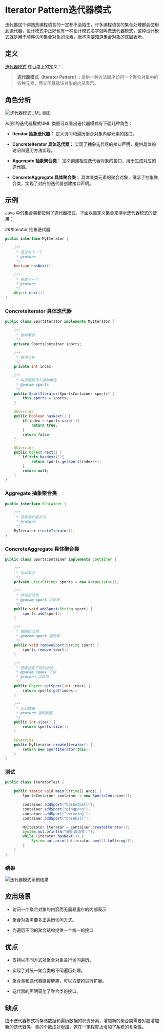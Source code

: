 # Iterator Pattern迭代器模式

迭代器这个词熟悉编程语言的一定都不会陌生，许多编程语言的集合处理都会使用到迭代器，设计模式中正好也有一种设计模式名字就叫做迭代器模式，这种设计模式就是用于顺序访问集合对象的元素，而不需要知道集合对象的底层表示。

## 定义

[迭代器模式](https://baike.baidu.com/item/%E8%BF%AD%E4%BB%A3%E5%99%A8%E6%A8%A1%E5%BC%8F/1355498?fr=aladdin) 在百度上的定义：
> **迭代器模式（Iterator Pattern）:** 提供一种方法顺序访问一个聚合对象中的各种元素，而又不暴露该对象的内部表示。

## 角色分析

![迭代器模式UML 类图](../../static/iterator.png)

从图1的迭代器模式UML 类图可以看出迭代器模式有下面几种角色：

+ **Iterator 抽象迭代器：** 定义访问和遍历聚合对象内容元素的接口。

+ **ConcreteIterator 具体迭代器：** 实现了抽象迭代器的接口声明，提供具体的访问和遍历方法实现。

+ **Aggregate 抽象聚合类：** 定义创建相应迭代器对象的接口，用于生成对应的迭代器。

+ **ConcreteAggregate 具体聚合类：** 具体某类元素的聚合对象，继承了抽象聚合类，实现了对应的迭代器创建接口声明。

## 示例

Java 中的集合类都使用了迭代器模式，下面以自定义集合来演示迭代器模式的使用：

###Iterator 抽象迭代器

```java
public interface MyIterator {

    /**
     * 是否有下一个
     * @return
     */
    boolean hasNext();

    /**
     * 获取下一个
     * @return
     */
    Object next();
}
```

### ConcreteIterator 具体迭代器

```java
public class SportIterator implements MyIterator {

    /**
     * 运动集合
     */
    private SportsContainer sports;

    /**
     * 查询下标
     */
    private int index;

    /**
     * 构造函数传入运动集合
     * @param sports
     */
    public SportIterator(SportsContainer sports) {
        this.sports = sports;
    }

    @Override
    public boolean hasNext() {
        if(index < sports.size()){
            return true;
        }
        return false;
    }

    @Override
    public Object next() {
        if(this.hasNext()){
            return sports.getSport(index++);
        }
        return null;
    }
}
```

### Aggregate 抽象聚合类

```java
public interface Container {

    /**
     * 获取迭代器方法
     * @return
     */
    MyIterator createIterator();
}
```

### ConcreteAggregate 具体聚合类

```java
public class SportsContainer implements Container {

    /**
     * 运动集合
     */
    private List<String> sports = new ArrayList<>();

    /**
     * 添加运动项
     * @param sport 运动项
     */
    public void addSport(String sport) {
        sports.add(sport);
    }

    /**
     * 删除运动项
     * @param sport 运动项
     */
    public void removeSport(String sport) {
        sports.remove(sport);
    }

    /**
     * 获取指定下标的运动
     * @param index 下标
     * @return 运动项
     */
    public Object getSport(int index) {
        return sports.get(index);
    }

    /**
     * 运动数量
     * @return 运动数量
     */
    public int size() {
        return sports.size();
    }

    @Override
    public MyIterator createIterator() {
        return new SportIterator(this);
    }
}
```

### 测试

```java
public class IteratorTest {

    public static void main(String[] args) {
        SportsContainer container = new SportsContainer();

        container.addSport("basketball");
        container.addSport("pingpong");
        container.addSport("swimming");
        container.addSport("baseball");

        MyIterator iterator = container.createIterator();
        System.out.println("遍历运动项：");
        while (iterator.hasNext()) {
            System.out.println(iterator.next().toString());
        }
    }
}
```

### 结果

![迭代器模式示例结果](../../static/iterator-result.png)

## 应用场景

+ 访问一个聚合对象的内容而无需暴露它的内部表示

+ 聚合对象需要多正遍历访问方式。

+ 为遍历不同的聚合结构提供一个统一的接口

## 优点

+ 支持以不同方式对聚合对象进行访问遍历。

+ 实现了对统一聚合类的不同遍历处理。

+ 聚合类和迭代器直接解耦，可以方便的进行扩展。

+ 迭代器的声明简化了聚合类的接口。

## 缺点

由于迭代器模式将存储数据和遍历数据的职责分离，增加新的聚合类需要对应增加新的迭代器类，类的个数成对增加，这在一定程度上增加了系统的复杂性。
